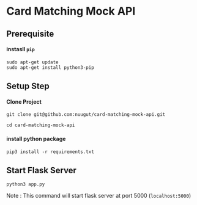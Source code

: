 # Card Matching Mock API

## Prerequisite
#### instasll `pip`
```
sudo apt-get update
sudo apt-get install python3-pip
```

## Setup Step
#### Clone Project
```
git clone git@github.com:nuugut/card-matching-mock-api.git

cd card-matching-mock-api
```
#### install python package
```
pip3 install -r requirements.txt
```

## Start Flask Server
```
python3 app.py
```
Note : This command will start flask server at port 5000 (`localhost:5000`)